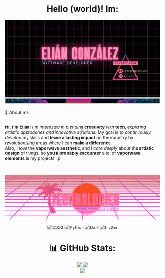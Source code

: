 <div align="center">

# Hello (world)! Im:

<img src="./img/banner.jpg" alt="banner image">
<img src="./img/separator.jpg" alt="separator">
</div>
<br/>
💬 About me:<br><br>

**Hi, I'm Elián!**
*I'm interested in blending* **creativity** *with* **tech**, *exploring artistic approaches and innovative solutions.* My goal is to *continuously develop* my skills and **leave a lasting impact** on the industry by *revolutionizing* areas where I can **make a difference**.<br>
Also, I *love* the **vaporwave aesthetic**, and I *care deeply* about the **artistic design** of things, so **you'll probably encounter** a lot of **vaporwave elements** in my projects! :p<br>

<br/>
<div align="center">

<img src="./img/tech.png" alt="techpng"><br/>


![CSS3](https://img.shields.io/badge/css3-%231572B6.svg?style=for-the-badge&logo=css3&logoColor=white) ![Python](https://img.shields.io/badge/python-3670A0?style=for-the-badge&logo=python&logoColor=ffdd54) ![Dart](https://img.shields.io/badge/dart-%230175C2.svg?style=for-the-badge&logo=dart&logoColor=white) ![Flutter](https://img.shields.io/badge/Flutter-%2302569B.svg?style=for-the-badge&logo=Flutter&logoColor=white)

# 📊 GitHub Stats:
![](https://github-readme-stats.vercel.app/api?username=Epicder&theme=radical&hide_border=true&include_all_commits=true&count_private=true)
![](https://github-readme-streak-stats.herokuapp.com/?user=Epicder&theme=radical&hide_border=true)<br/>
![](https://github-readme-stats.vercel.app/api/top-langs/?username=Epicder&theme=radical&hide_border=true&include_all_commits=true&count_private=true&layout=compact)

</div>

